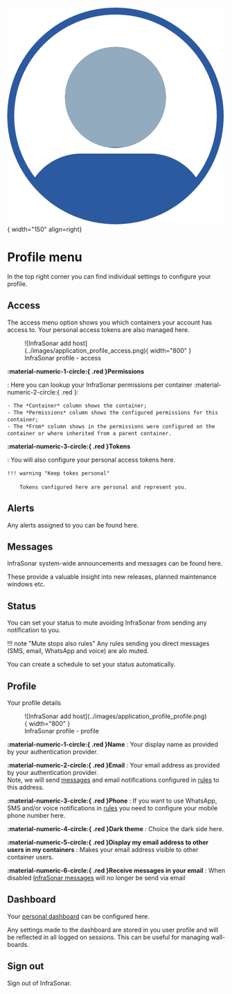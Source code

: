 ![Profile](../images/application_profile.png){ width="150" align=right}

# Profile menu

In the top right corner you can find individual settings to configure your profile.

## Access

The access menu option shows you which containers your account has access to.
Your personal access tokens are also managed here.

<figure markdown>
  ![InfraSonar add host](../images/application_profile_access.png){ width="800" }
  <figcaption>InfraSonar profile - access</figcaption>
</figure>

**:material-numeric-1-circle:{ .red }Permissions**

:   Here you can lookup your InfraSonar permissions per container :material-numeric-2-circle:{ .red }:

    - The *Container* column shows the container;
    - The *Permissions* column shows the configured permissions for this container;
    - The *From* column shows in the permissions were configured on the container or where inherited from a parent container.

**:material-numeric-3-circle:{ .red }Tokens**

:   You will also configure your personal access tokens here.

    !!! warning "Keep tokes personal"

        Tokens configured here are personal and represent you.


## Alerts

Any alerts assigned to you can be found here.

## Messages

InfraSonar system-wide announcements and messages can be found here.

These provide a valuable insight into new releases, planned maintenance windows etc.

## Status

You can set your status to mute avoiding InfraSonar from sending any notification to you.

!!! note "Mute stops also rules"
    Any rules sending you direct messages (SMS, email, WhatsApp and voice) are alo muted.

You can create a schedule to set your status automatically.

## Profile

Your profile details

<figure markdown>
  ![InfraSonar add host](../images/application_profile_profile.png){ width="800" }
  <figcaption>InfraSonar profile - profile</figcaption>
</figure>

**:material-numeric-1-circle:{ .red }Name**
:   Your display name as provided by your authentication provider.

**:material-numeric-2-circle:{ .red }Email**
:   Your email address as provided by your authentication provider.<br>
    Note, we will send [messages](#messages) and email notifications configured in [rules](./rules.md) to this address.

**:material-numeric-3-circle:{ .red }Phone**
:   If you want to use WhatsApp, SMS and/or voice notifications in [rules](./rules.md) you need to configure your mobile phone number here.

**:material-numeric-4-circle:{ .red }Dark theme**
:   Choice the dark side here.

**:material-numeric-5-circle:{ .red }Display my email address to other users in my containers**
:   Makes your email address visible to other container users.

**:material-numeric-6-circle:{ .red }Receive messages in your email**
:   When disabled [InfraSonar messages](#messages) will no longer be send via email

## Dashboard

Your [personal dashboard](./dashboard.md) can be configured here.

Any settings made to the dashboard are stored in you user profile and will be reflected in all logged on sessions.
This can be useful for managing wall-boards.

## Sign out

Sign out of InfraSonar.